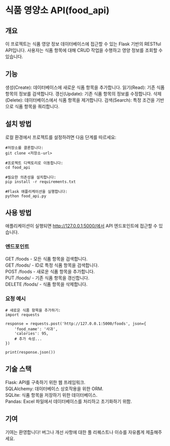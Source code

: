 # 식품 영양소 API(food_api)
## 개요
이 프로젝트는 식품 영양 정보 데이터베이스에 접근할 수 있는 Flask 기반의 RESTful API입니다. 사용자는 식품 항목에 대해 CRUD 작업을 수행하고 영양 정보를 조회할 수 있습니다.

## 기능
생성(Create): 데이터베이스에 새로운 식품 항목을 추가합니다.
읽기(Read): 기존 식품 항목의 정보를 검색합니다.
갱신(Update): 기존 식품 항목의 정보를 수정합니다.
삭제(Delete): 데이터베이스에서 식품 항목을 제거합니다.
검색(Search): 특정 조건을 기반으로 식품 항목을 쿼리합니다.

## 설치 방법
로컬 환경에서 프로젝트를 설정하려면 다음 단계를 따르세요:

```
#저장소를 클론합니다:
git clone <저장소-url>
```

```
#프로젝트 디렉토리로 이동합니다:
cd food_api
```
```
#필요한 의존성을 설치합니다:
pip install -r requirements.txt
```

```
#Flask 애플리케이션을 실행합니다:
python food_api.py
```
## 사용 방법
애플리케이션이 실행되면 http://127.0.0.1:5000/에서 API 엔드포인트에 접근할 수 있습니다.

### 엔드포인트
GET /foods - 모든 식품 항목을 검색합니다.  
GET /foods/<id> - ID로 특정 식품 항목을 검색합니다.  
POST /foods - 새로운 식품 항목을 추가합니다.  
PUT /foods/<id> - 기존 식품 항목을 갱신합니다.  
DELETE /foods/<id> - 식품 항목을 삭제합니다.  

### 요청 예시


```
# 새로운 식품 항목을 추가하기:
import requests

response = requests.post('http://127.0.0.1:5000/foods', json={
    'food_name': '사과',
    'calories': 95,
    # 추가 속성...
})

print(response.json())
```

## 기술 스택
Flask: API를 구축하기 위한 웹 프레임워크.  
SQLAlchemy: 데이터베이스 상호작용을 위한 ORM.  
SQLite: 식품 항목을 저장하기 위한 데이터베이스.  
Pandas: Excel 파일에서 데이터베이스를 처리하고 초기화하기 위함.  

## 기여
기여는 환영합니다! 버그나 개선 사항에 대한 풀 리퀘스트나 이슈를 자유롭게 제출해주세요.
